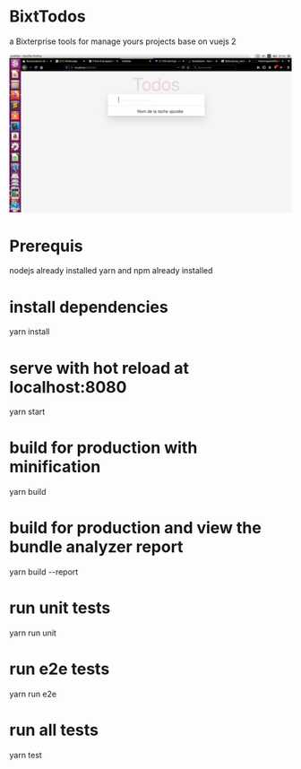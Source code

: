 # BixtTodos
a Bixterprise tools for manage yours projects base on vuejs 2

![alt text](./todos.png)

# Prerequis
nodejs already installed
yarn and npm already installed

# install dependencies
yarn install

# serve with hot reload at localhost:8080
yarn start

# build for production with minification
yarn build

# build for production and view the bundle analyzer report
yarn build --report

# run unit tests
yarn run unit

# run e2e tests
yarn run e2e

# run all tests
yarn  test
